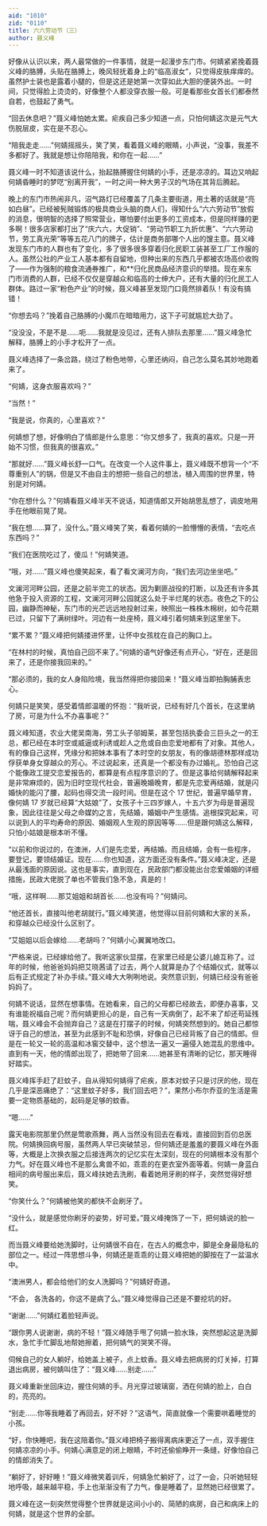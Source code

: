 ```yaml
---
aid: "1010"
zid: "0110"
title: 六六劳动节（三）
author: 聂义峰
---
```


好像从认识以来，两人最常做的一件事情，就是一起漫步东门市。何婧紧紧挽着聂义峰的胳膊，头贴在胳膊上，晚风轻抚着身上的“临高淑女”，只觉得皮肤痒痒的。虽然护士装也是露着小腿的，但是这还是她第一次穿如此大胆的便装外出。一时间，只觉得脸上烫烫的，好像整个人都没穿衣服一般。可是看那些女首长们都泰然自若，也鼓起了勇气。

“回去休息吧？”聂义峰怕她太累。疟疾自己多少知道一点，只怕何婧这次是元气大伤脱层皮，实在是不忍心。

“陪我走走……”何婧摇摇头，笑了笑，看着聂义峰的眼睛，小声说，“没事，我差不多都好了。我就是想让你陪陪我，和你在一起……”

聂义峰一时不知道该说什么，抬起胳膊握住何婧的小手，还是凉凉的。耳边又响起何婧昏睡时的梦呓“别离开我”，一时之间一种大男子汉的气场在其背后腾起。

晚上的东门市热闹非凡，沼气路灯已经覆盖了几条主要街道，用土著的话就是“亮如白昼”。已经被髡贼锻炼的极具商业头脑的商人们，得知什么“六六劳动节”放假的消息，很明智的选择了照常营业，哪怕要付出更多的工资成本，但是同样赚的更多啊！很多店家都打出了“庆六六，大促销”、“劳动节职工九折优惠”、“六六劳动节，劳工真光荣”等等五花八门的牌子，估计是商务部哪个人出的馊主意。聂义峰发现东门市的人群也有了变化，多了很多很多穿着归化民职工装甚至工厂工作服的人。虽然公社的产业工人基本都有自留地，但种出来的东西几乎都被农场高价收购了——作为强制的粮食流通券推广，和\*\*归化民商品经济意识的举措。现在来东门市消费的人群，已经不仅仅是穿越众和临高的士绅大户，还有大量的归化民工人群体。路过一家“粉色产业”的时候，聂义峰甚至发现门口竟然排着队！有没有搞错！

“你想去吗？”挽着自己胳膊的小魔爪在暗暗用力，这下子可就尴尬大劲了。

“没没没，不是不是……呃……我就是没见过，还有人排队去那里……”聂义峰急忙解释，胳膊上的小手才松开了一点。

聂义峰选择了一条岔路，绕过了粉色地带，心里还纳闷，自己怎么莫名其妙地跑着来了。

“何婧，这身衣服喜欢吗？”

“当然！”

“我是说，你真的，心里喜欢？”

何婧想了想，好像明白了情郎是什么意思：“你又想多了，我真的喜欢。只是一开始不习惯，但我真的很喜欢。”

“那就好……”聂义峰长舒一口气。在改变一个人这件事上，聂义峰既不想背一个“不尊重别人”的锅，但是又不由自主的想把一些自己的想法，植入周围的世界里，特别是对何婧。

“你在想什么？”何婧看聂义峰半天不说话，知道情郎又开始胡思乱想了，调皮地用手在他眼前晃了晃。

“我在想……算了，没什么。”聂义峰笑了笑，看着何婧的一脸懵懵的表情，“去吃点东西吗？”

“我们在医院吃过了，傻瓜！”何婧笑道。

“哦，对……”聂义峰也傻笑起来，看了看文澜河方向，“我们去河边坐坐吧。”

文澜河河畔公园，还是之前半完工的状态。因为剿匪战役的打断，以及还有许多其他急于投入资源的工程，文澜河河畔公园就这么处于半烂尾的状态。夜色之下的公园，幽静而神秘，东门市的光芒远远地投射过来，映照出一株株木棉树，如今花期已过，只留下了满树绿叶。河边有一处座椅，聂义峰引着何婧来到这里坐下。

“累不累？”聂义峰把何婧搂进怀里，让怀中女孩枕在自己的胸口上。

“在林村的时候，真怕自己回不来了。”何婧的语气好像还有点开心，“好在，还是回来了，还是你接我回来的。”

“那必须的，我的女人身陷险境，我当然得把你接回来！”聂义峰当即拍胸脯表忠心。

何婧只是笑笑，感受着情郎温暖的怀抱：“我听说，已经有好几个首长，在这里纳了房，可是为什么不办喜事呢？”

聂义峰知道，农业大佬吴南海，劳工头子邬姆莱，甚至包括执委会三巨头之一的王总，都已经在本时空或威逼或利诱或趁人之危或自由恋爱地都有了对象。其他人，有的像自己这样，凭缘分和把妹本事有了本时空的女朋友，有的像胡德林那样成功俘获单身女穿越众的芳心。不过说起来，还真是一个都没有办过婚礼。恐怕自己这个能像政工提交恋爱报告的，都算是有点程序意识的了。但是这事给何婧解释起来是非常麻烦的，因为旧时空现代社会，普遍晚婚晚育，都是先恋爱再结婚，就是闪婚快的能闪了腰，起码也得交流一段时间。但是在这个 17 世纪，普遍早婚早育，像何婧 17 岁就已经算“大姑娘”了，女孩子十三四岁嫁人，十五六岁为母是普遍现象，因此往往是父母之命媒妁之言，先结婚，婚姻中产生感情。追根探究起来，可以说到人的平均寿命的原因、婚姻观人生观的原因等等……但是跟何婧这么解释，只怕小姑娘是根本听不懂。

“以前和你说过的，在澳洲，人们是先恋爱，再结婚。而且结婚，会有一些程序，要登记，要领结婚证。现在……你也知道，这方面还没有条件。”聂义峰决定，还是从最浅面的原因说。这也是事实，直到现在，民政部门都没能出台恋爱婚姻的详细措施，民政大佬脱了单也不管我们急不急，真是的！

“哦，这样啊……那艾姐姐和胡首长……也没有吗？”何婧问。

“他还首长，直接叫他老胡就行。”聂义峰笑道，他觉得以目前何婧和大家的关系，和穿越众已经没什么区别了。

“艾姐姐以后会嫁给……老胡吗？”何婧小心翼翼地改口。

“严格来说，已经嫁给他了。我听这家伙显摆，在家里已经是公婆儿媳互称了。过年的时候，他爸爸妈妈把艾晓茜请了过去，两个人就算是办了个结婚仪式，就等以后有正式规定了补办手续。”聂义峰大大咧咧地说。突然意识到，何婧已经没有爸爸妈妈了。

何婧不说话，显然在想事情。在她看来，自己的父母都已经故去，即便办喜事，又有谁能祝福自己呢？而何婧更担心的是，自己有一天病倒了，起不来了却还苟延残喘，聂义峰会不会抛弃自己？这是在打摆子的时候，何婧突然想到的。她自己都惊讶于自己的想法，甚至为此感到不耻和恐惧，好像自己已经背叛了自己的情郎。但是在一轮又一轮的高温和冰窖交替中，这个想法一遍又一遍侵入她混乱的思维中。直到有一天，他的情郎出现了，把她带了回来……她甚至有清晰的记忆，那天睡得好踏实。

聂义峰挥手赶了赶蚊子，自从得知何婧得了疟疾，原本对蚊子只是讨厌的他，现在几乎是深恶痛绝了：“这里蚊子好多，我们回去吧？”，果然小布尔乔亚的生活是需要一定物质基础的，起码是足够的蚊香。

“嗯……”

露天电影院那里仍然是莺歌燕舞，两人当然没有回去在看戏，直接回到百仞总医院。何婧换回病号服，虽然两人早已突破禁忌，但何婧还是羞羞的要聂义峰在外面等，大概是上次换衣服之后接连两次的记忆实在太深刻，现在的何婧根本没有那个力气。好在聂义峰也不是那么禽兽不如，乖乖的在更衣室外面等着。何婧一身蓝白相间的病号服出来后，聂义峰扶她去洗刷，看着她用牙刷的样子，突然觉得好想笑。

“你笑什么？”何婧被他笑的都快不会刷牙了。

“没什么，就是感觉你刷牙的姿势，好可爱。”聂义峰掩饰了一下，把何婧说的脸一红。

而当聂义峰要给她洗脚时，让何婧很不自在，在古人的概念中，脚是全身最隐私的部位之一。经过一阵思想斗争，何婧还是乖乖的让聂义峰把她的脚按在了一盆温水中。

“澳洲男人，都会给他们的女人洗脚吗？”何婧好奇道。

“不会， 各洗各的，你这不是病了么。”聂义峰觉得自己还是不要挖坑的好。

“谢谢……”何婧红着脸轻声说。

“跟你男人说谢谢，病的不轻！”聂义峰随手甩了何婧一脸水珠，突然想起这是洗脚水，急忙手忙脚乱地帮她擦着，把何婧气的哭笑不得。

伺候自己的女人躺好，给她盖上被子，点上蚊香。聂义峰去把病房的灯关掉，打算退出病房，被何婧叫住了：“聂义峰……别走……”

聂义峰重新坐回床边，握住何婧的手。月光穿过玻璃窗，洒在何婧的脸上，白白的，亮亮的。

“别走……你等我睡着了再回去，好不好？”这语气，简直就像一个需要哄着睡觉的小孩。

“好，你快睡吧，我在这陪着你。”聂义峰把椅子搬得离病床更近了一点，双手握住何婧凉凉的小手。何婧心满意足的闭上眼睛，不时还偷偷睁开一条缝，好像怕自己的情郎消失了。

“躺好了，好好睡！”聂义峰微笑着训斥，何婧急忙躺好了，过了一会，只听她轻轻地呼吸，越来越平稳，手上也渐渐没有了力气，像是睡着了，显然她已经很累了。

聂义峰在这一刻突然觉得整个世界就是这间小小的、简陋的病房，自己和病床上的何婧，就是这个世界的全部。
